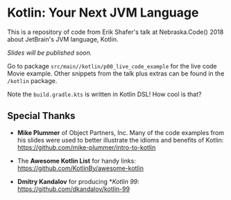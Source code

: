 # Kotlin: Your Next JVM Language

This is a repository of code from Erik Shafer's talk at Nebraska.Code() 2018 about JetBrain's JVM language, Kotlin.

*Slides will be published soon.*

Go to package `src/main//kotlin/p00_live_code_example` for the live code Movie example. Other snippets from the talk plus extras can be found in the `/kotlin` package.

Note the `build.gradle.kts` is written in Kotlin DSL! How cool is that?

## Special Thanks

* **Mike Plummer** of Object Partners, Inc. Many of the code examples from his slides were used to better illustrate the idioms and benefits of Kotlin: https://github.com/mike-plummer/intro-to-kotlin

* The **Awesome Kotlin List** for handy links: https://github.com/KotlinBy/awesome-kotlin

* **Dmitry Kandalov** for producing **Kotlin 99*: https://github.com/dkandalov/kotlin-99